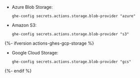 - Azure Blob Storage:

  ```shell copy
  ghe-config secrets.actions.storage.blob-provider "azure"
  ```
- Amazon S3:

  ```shell copy
  ghe-config secrets.actions.storage.blob-provider "s3"
  ```
{%- ifversion actions-ghes-gcp-storage %}
- Google Cloud Storage:
  
    ```shell copy
    ghe-config secrets.actions.storage.blob-provider "gcs"
    ```
{%- endif %}
